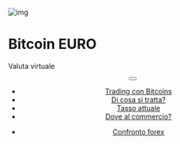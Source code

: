 <div class="jumbotron" markdown="1">

![img]({{img-url}}bitcoin.png)

# Bitcoin EURO

Valuta virtuale


</div>
<header class="navbar navbar-static-top navbar-inverse navbar-sticky" id="top" role="banner">
  <div class="container">
    <div class="navbar-header">
      <button class="navbar-toggle collapsed" type="button" data-toggle="collapse" data-target=".navbar-collapse">
        <span class="icon-bar"></span>
        <span class="icon-bar"></span>
        <span class="icon-bar"></span>
      </button>
    </div>
    <nav class="navbar-collapse collapse" role="navigation" style="height: 1px;" id="scrollpsy">
      <ul class="nav navbar-nav">
        <li class="active">
          <a href="#top">Trading con Bitcoins</a>
        </li>
        <li>
          <a href="#section-1">Di cosa si tratta?</a>
        </li>
        <li>
          <a href="#section-2">Tasso attuale </a>
        </li>
        <li>
          <a href="#section-3">Dove al commercio?</a>
        </li>
      </ul>
      <ul class="nav navbar-nav navbar-right">
        <li>
          <a href="{{url}}">Confronto <i class="fa fa-bar-chart-o"></i> forex</a>
        </li>
      </ul>
    </nav>
  </div>
</header>